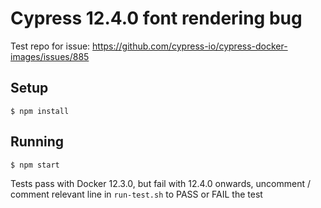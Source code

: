 # Cypress 12.4.0 font rendering bug

Test repo for issue: https://github.com/cypress-io/cypress-docker-images/issues/885

## Setup

```console
$ npm install
```

## Running

```console
$ npm start
```

Tests pass with Docker 12.3.0, but fail with 12.4.0 onwards, uncomment / comment
relevant line in `run-test.sh` to PASS or FAIL the test
